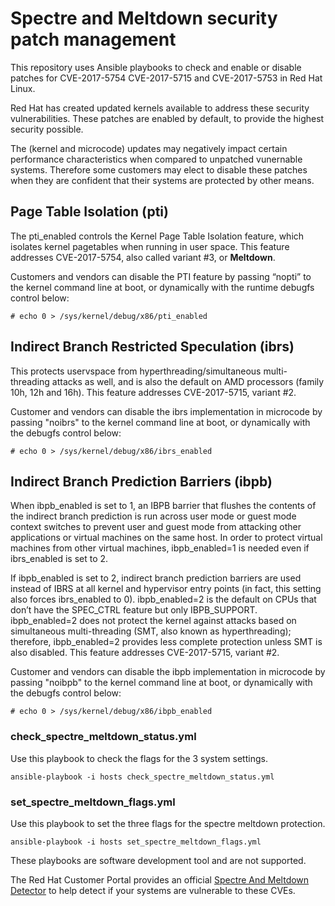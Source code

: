 # Spectre and Meltdown security patch management

This repository uses Ansible playbooks to check and enable or disable patches
for CVE-2017-5754 CVE-2017-5715 and CVE-2017-5753 in Red Hat Linux.

Red Hat has created updated kernels available to address these security
vulnerabilities. These patches are enabled by default, to provide the highest
security possible.

The (kernel and microcode) updates may negatively impact certain performance
characteristics when compared to unpatched vunernable systems. Therefore some
customers may elect to disable these patches when they are confident that their
systems are protected by other means.

## Page Table Isolation (pti)

The pti_enabled controls the Kernel Page Table Isolation feature, which
isolates kernel pagetables when running in user space. This feature addresses
CVE-2017-5754, also called variant #3, or **Meltdown**.

Customers and vendors can disable the PTI feature by passing “nopti” to the
kernel command line at boot, or dynamically with the runtime debugfs control
below:

```
# echo 0 > /sys/kernel/debug/x86/pti_enabled
```

## Indirect Branch Restricted Speculation (ibrs)

This protects uservspace from hyperthreading/simultaneous multi-threading
attacks as well, and is also the default on AMD processors (family 10h, 12h
and 16h). This feature addresses CVE-2017-5715, variant #2.

Customer and vendors can disable the ibrs implementation in microcode by
passing "noibrs" to the kernel command line at boot, or dynamically with the
debugfs control below:

```
# echo 0 > /sys/kernel/debug/x86/ibrs_enabled
```

## Indirect Branch Prediction Barriers (ibpb)

When ibpb_enabled is set to 1, an IBPB barrier that flushes the contents of the
indirect branch prediction is run across user mode or guest mode context
switches to prevent user and guest mode from attacking other applications or
virtual machines on the same host. In order to protect virtual machines from
other virtual machines, ibpb_enabled=1 is needed even if ibrs_enabled is set
to 2.

If ibpb_enabled is set to 2, indirect branch prediction barriers are used
instead of IBRS at all kernel and hypervisor entry points (in fact, this
setting also forces ibrs_enabled to 0). ibpb_enabled=2 is the default on CPUs
that don’t have the SPEC_CTRL feature but only IBPB_SUPPORT. ibpb_enabled=2
does not protect the kernel against attacks based on simultaneous multi-threading
(SMT, also known as hyperthreading); therefore, ibpb_enabled=2 provides less
complete protection unless SMT is also disabled. This feature addresses
CVE-2017-5715, variant #2.

Customer and vendors can disable the ibpb implementation in microcode by
passing "noibpb" to the kernel command line at boot, or dynamically with the
debugfs control below:

```
# echo 0 > /sys/kernel/debug/x86/ibpb_enabled
```

### check_spectre_meltdown_status.yml
Use this playbook to check the flags for the 3 system settings.
```
ansible-playbook -i hosts check_spectre_meltdown_status.yml
```

### set_spectre_meltdown_flags.yml
Use this playbook to set the three flags for the spectre meltdown protection.

```
ansible-playbook -i hosts set_spectre_meltdown_flags.yml
```

These playbooks are software development tool and are not supported.

The Red Hat Customer Portal provides an official
[Spectre And Meltdown Detector](https://access.redhat.com/labs/speculativeexecution/)
to help detect if your systems are vulnerable to these CVEs.
